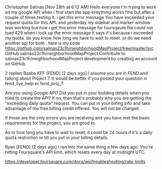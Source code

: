 
Christopher Salinas [Nov 28th at 6:12 AM]
Hello everyone I'm trying to work on my google API when i first start the app eveything works fine but after a couple of times testing it. i get this error message  You have exceeded your request quota for this API. and yesterday my sidebar and marker window was working  but now i get this error message for foursqaure file could not load 429 when i look up the error message it says it's because i exceeded my quota. do you know how long we have to wait to reset. or do we need another api for both . here is my code https://github.com/salinas23cfh/neighborhoodMapProject/tree/master/src
GitHub
salinas23cfh/neighborhoodMapProject
Contribute to salinas23cfh/neighborhoodMapProject development by creating an account on GitHub.
 


2 replies
Baaba KFF [FEND] [2 days ago]
I assume you are in FEND and talking about Project 7. It would be better if you posted your question in fend_live_help or fend_proj_7.

Are you using Google API? 
Did you put in your building details when you tried to create the API? 
If no, then that's probably why you are getting the "exceeding daily quota" request. You can put in your billing info and take advantage of the free billing credit offered. You will not be charged.

If those are the only errors you are receiving and you have met the basic requirements for the project, you are good to.

As to how long you have to wait to reset, it could be 24 hours if it's a daily quota restriction or till you put in your billing details.


Ryan [FEND] [2 days ago]
I ran into the same thing a few days ago. You're hitting Foursquare's API limit, which resets every day at midnight UTC.

https://developer.foursquare.com/docs/api/troubleshooting/rate-limits
